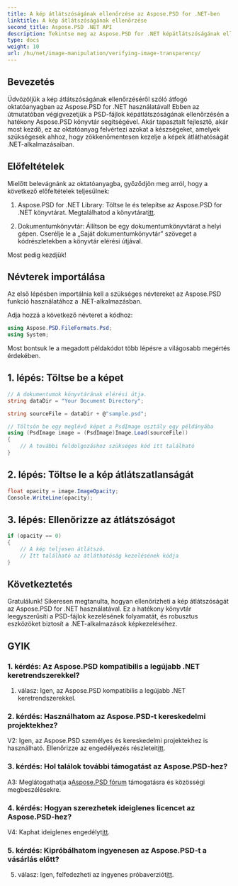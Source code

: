 ```yaml
---
title: A kép átlátszóságának ellenőrzése az Aspose.PSD for .NET-ben
linktitle: A kép átlátszóságának ellenőrzése
second_title: Aspose.PSD .NET API
description: Tekintse meg az Aspose.PSD for .NET képátlátszóságának ellenőrzéséről szóló, lépésről lépésre szóló útmutatót.
type: docs
weight: 10
url: /hu/net/image-manipulation/verifying-image-transparency/
---
```

## Bevezetés

Üdvözöljük a kép átlátszóságának ellenőrzéséről szóló átfogó oktatóanyagban az Aspose.PSD for .NET használatával! Ebben az útmutatóban végigvezetjük a PSD-fájlok képátlátszóságának ellenőrzésén a hatékony Aspose.PSD könyvtár segítségével. Akár tapasztalt fejlesztő, akár most kezdő, ez az oktatóanyag felvértezi azokat a készségeket, amelyek szükségesek ahhoz, hogy zökkenőmentesen kezelje a képek átláthatóságát .NET-alkalmazásaiban.

## Előfeltételek

Mielőtt belevágnánk az oktatóanyagba, győződjön meg arról, hogy a következő előfeltételek teljesülnek:

1.  Aspose.PSD for .NET Library: Töltse le és telepítse az Aspose.PSD for .NET könyvtárat. Megtalálhatod a könyvtárat[itt](https://releases.aspose.com/psd/net/).

2. Dokumentumkönyvtár: Állítson be egy dokumentumkönyvtárat a helyi gépen. Cserélje le a „Saját dokumentumkönyvtár” szöveget a kódrészletekben a könyvtár elérési útjával.

Most pedig kezdjük!

## Névterek importálása

Az első lépésben importálnia kell a szükséges névtereket az Aspose.PSD funkció használatához a .NET-alkalmazásban.

Adja hozzá a következő névteret a kódhoz:

```csharp
using Aspose.PSD.FileFormats.Psd;
using System;
```

Most bontsuk le a megadott példakódot több lépésre a világosabb megértés érdekében.

## 1. lépés: Töltse be a képet

```csharp
// A dokumentumok könyvtárának elérési útja.
string dataDir = "Your Document Directory";

string sourceFile = dataDir + @"sample.psd";

// Töltsön be egy meglévő képet a PsdImage osztály egy példányába
using (PsdImage image = (PsdImage)Image.Load(sourceFile))
{
    // A további feldolgozáshoz szükséges kód itt található
}
```

## 2. lépés: Töltse le a kép átlátszatlanságát

```csharp
float opacity = image.ImageOpacity;
Console.WriteLine(opacity);
```

## 3. lépés: Ellenőrizze az átlátszóságot

```csharp
if (opacity == 0)
{
    // A kép teljesen átlátszó.
    // Itt található az átláthatóság kezelésének kódja
}
```

## Következtetés

Gratulálunk! Sikeresen megtanulta, hogyan ellenőrizheti a kép átlátszóságát az Aspose.PSD for .NET használatával. Ez a hatékony könyvtár leegyszerűsíti a PSD-fájlok kezelésének folyamatát, és robusztus eszközöket biztosít a .NET-alkalmazások képkezeléséhez.

## GYIK

### 1. kérdés: Az Aspose.PSD kompatibilis a legújabb .NET keretrendszerekkel?

1. válasz: Igen, az Aspose.PSD kompatibilis a legújabb .NET keretrendszerekkel.

### 2. kérdés: Használhatom az Aspose.PSD-t kereskedelmi projektekhez?

 V2: Igen, az Aspose.PSD személyes és kereskedelmi projektekhez is használható. Ellenőrizze az engedélyezés részleteit[itt](https://purchase.aspose.com/buy).

### 3. kérdés: Hol találok további támogatást az Aspose.PSD-hez?

 A3: Meglátogathatja a[Aspose.PSD fórum](https://forum.aspose.com/c/psd/34) támogatásra és közösségi megbeszélésekre.

### 4. kérdés: Hogyan szerezhetek ideiglenes licencet az Aspose.PSD-hez?

 V4: Kaphat ideiglenes engedélyt[itt](https://purchase.aspose.com/temporary-license/).

### 5. kérdés: Kipróbálhatom ingyenesen az Aspose.PSD-t a vásárlás előtt?

5. válasz: Igen, felfedezheti az ingyenes próbaverziót[itt](https://releases.aspose.com/).